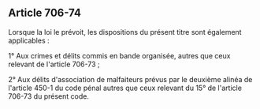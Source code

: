 Article 706-74
----
Lorsque la loi le prévoit, les dispositions du présent titre sont également
applicables :

1° Aux crimes et délits commis en bande organisée, autres que ceux relevant de
l'article 706-73 ;

2° Aux délits d'association de malfaiteurs prévus par le deuxième alinéa de
l'article 450-1 du code pénal autres que ceux relevant du 15° de l'article
706-73 du présent code.
